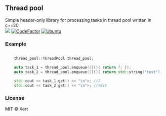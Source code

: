 ## Thread pool
<span>Simple header-only library for processing tasks in thread pool written in c++20.</span>
<br>
<a target="_blank" href="LICENSE" title="License: MIT"><img src="https://img.shields.io/badge/License-MIT-blue.svg"></a>
<a href="https://www.codefactor.io/repository/github/xertdev/thread_pool"><img src="https://www.codefactor.io/repository/github/xertdev/thread_pool/badge" alt="CodeFactor" /></a>
[![Ubuntu](https://github.com/XertDev/thread_pool/actions/workflows/cmake.yml/badge.svg)](https://github.com/XertDev/thread_pool/actions/workflows/cmake.yml)
### Example
```c++

	thread_pool::ThreadPool thread_pool;

	auto task_1 = thread_pool.enqueue([](){ return 7; });
	auto task_2 = thread_pool.enqueue([](){ return std::string("test"); });

	std::cout << task_1.get() << "\n">; //7
	std::cout << task_2.get() << "\n">; //test
```

### License
MIT © Xert